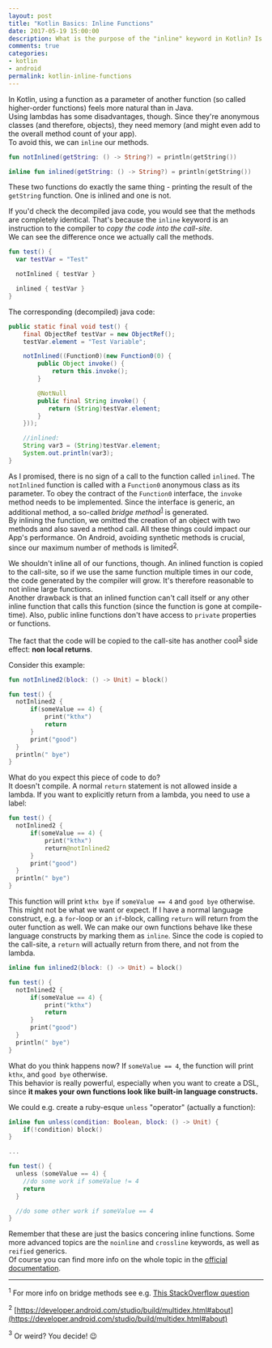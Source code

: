 ```yaml
---
layout: post
title: "Kotlin Basics: Inline Functions"
date: 2017-05-19 15:00:00
description: What is the purpose of the "inline" keyword in Kotlin? Is it helpful for Android development?
comments: true
categories:
- kotlin
- android
permalink: kotlin-inline-functions
---
```

In Kotlin, using a function as a parameter of another function (so called higher-order functions) feels more natural than in Java.  
Using lambdas has some disadvantages, though. Since they're anonymous classes (and therefore, objects), they need memory (and might even add to the overall method count of your app).    
To avoid this, we can `inline` our methods.

```kotlin
fun notInlined(getString: () -> String?) = println(getString())

inline fun inlined(getString: () -> String?) = println(getString())
```

These two functions do exactly the same thing - printing the result of the `getString` function. One is inlined and one is not.  

If you'd check the decompiled java code, you would see that the methods are completely identical. That's because the `inline` keyword is an instruction to the compiler to _copy the code into the call-site_.   
We can see the difference once we actually call the methods.

```kotlin
fun test() {
  var testVar = "Test"

  notInlined { testVar }

  inlined { testVar }
}
```

The corresponding (decompiled) java code:

```java
public static final void test() {
    final ObjectRef testVar = new ObjectRef();
    testVar.element = "Test Variable";

    notInlined((Function0)(new Function0(0) {
        public Object invoke() {
            return this.invoke();
        }

        @NotNull
        public final String invoke() {
           return (String)testVar.element;
        }
    }));

    //inlined:
    String var3 = (String)testVar.element;
    System.out.println(var3);
}
```

As I promised, there is no sign of a call to the function called `inlined`. The `notInlined` function is called with a `Function0` anonymous class as its parameter. To obey the contract of the `Function0` interface, the `invoke` method needs to be implemented. Since the interface is generic, an additional method, a so-called _bridge method_<sup>[1](#footnote1)</sup> is generated.  
By inlining the function, we omitted the creation of an object with two methods and also saved a method call. All these things could impact our App's performance. On Android, avoiding synthetic methods is crucial, since our maximum number of methods is limited<sup>[2](#footnote2)</sup>.

We shouldn't inline all of our functions, though. An inlined function is copied to the call-site, so if we use the same function multiple times in our code, the code generated by the compiler will grow. It's therefore reasonable to not inline large functions.  
Another drawback is that an inlined function can't call itself or any other inline function that calls this function (since the function is gone at compile-time). Also, public inline functions don't have access to `private` properties or functions. 


The fact that the code will be copied to the call-site has another cool<sup>[3](#footnote3)</sup> side effect: **non local returns**.

Consider this example:

```kotlin
fun notInlined2(block: () -> Unit) = block()

fun test() {
  notInlined2 {
      if(someValue == 4) {
          print("kthx")
          return
      }
      print("good")
  }
  println(" bye")
}
```

What do you expect this piece of code to do?  
It doesn't compile. A normal `return` statement is not allowed inside a lambda. If you want to explicitly return from a lambda, you need to use a label: 

```kotlin
fun test() {
  notInlined2 {
      if(someValue == 4) {
          print("kthx")
          return@notInlined2  
      }
      print("good")
  }
  println(" bye")
}
```
 
This function will print `kthx bye` if `someValue == 4` and `good bye` otherwise.  This might not be what we want or expect. If I have a normal language construct, e.g. a `for`-loop or an `if`-block, calling `return` will return from the outer function as well. We can make our own functions behave like these language constructs by marking them as `inline`. Since the code is copied to the call-site, a `return` will actually return from there, and not from the lambda.

```kotlin
inline fun inlined2(block: () -> Unit) = block()

fun test() {
  notInlined2 {
      if(someValue == 4) {
          print("kthx")
          return
      }
      print("good")
  }
  println(" bye")
}
```

What do you think happens now? If `someValue == 4`, the function will print `kthx`, and `good bye` otherwise.  
This behavior is really powerful, especially when you want to create a DSL, since **it makes your own functions look like built-in language constructs.**

We could e.g. create a ruby-esque `unless` "operator" (actually a function):

```kotlin
inline fun unless(condition: Boolean, block: () -> Unit) {
    if(!condition) block()
}

...

fun test() {
  unless (someValue == 4) {
    //do some work if someValue != 4
    return
  }

  //do some other work if someValue == 4
}
```

Remember that these are just the basics concering inline functions. Some more advanced topics are the `noinline` and `crossline` keywords, as well as `reified` generics.  
 Of course you can find more info on the whole topic in the [official documentation](https://kotlinlang.org/docs/reference/inline-functions.html).

---

<a name="footnote1"><sup>1</sup></a> For more info on bridge methods see e.g. [This StackOverflow question](http://stackoverflow.com/questions/5007357/java-generics-bridge-method)

<a name="footnote2"><sup>2</sup></a> [https://developer.android.com/studio/build/multidex.html#about](https://developer.android.com/studio/build/multidex.html#about)

<a name="footnote3"><sup>3</sup></a> Or weird? You decide! 😉

